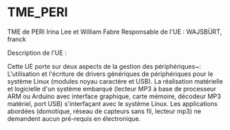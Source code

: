# TME_PERI
TME de PERI Irina Lee et William Fabre
Responsable de l'UE : WAJSBÜRT, franck


Description de l'UE :

Cette UE porte sur deux aspects de la gestion des périphériques~: L'utilisation et l'écriture de drivers génériques de périphériques pour le système Linux (modules noyau caractère et USB). La réalisation matérielle et logicielle d'un système embarqué (lecteur MP3 à base de processeur ARM ou Arduino avec interface graphique, carte mémoire, décodeur MP3 matériel, port USB) s'interfaçant avec le système Linux. Les applications abordées (domotique, réseau de capteurs sans fil, lecteur mp3) ne demandent aucun pré-requis en électronique. 
